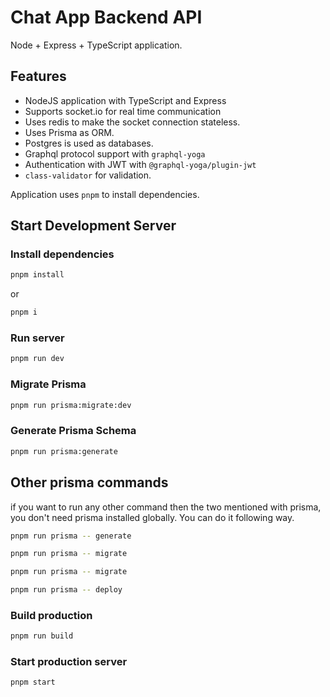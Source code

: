# Chat App Backend API

Node + Express + TypeScript application.

## Features

- NodeJS application with TypeScript and Express
- Supports socket.io for real time communication
- Uses redis to make the socket connection stateless.
- Uses Prisma as ORM.
- Postgres is used as databases.
- Graphql protocol support with `graphql-yoga`
- Authentication with JWT with `@graphql-yoga/plugin-jwt`
- `class-validator` for validation.

Application uses `pnpm` to install dependencies.

## Start Development Server

### Install dependencies

```sh
pnpm install
```

or

```sh
pnpm i
```

### Run server

```sh
pnpm run dev
```

### Migrate Prisma

```sh
pnpm run prisma:migrate:dev
```

### Generate Prisma Schema

```sh
pnpm run prisma:generate
```

## Other prisma commands

if you want to run any other command then the two mentioned with prisma, you don't need prisma installed globally. You can do it following way.

```sh
pnpm run prisma -- generate
```

```sh
pnpm run prisma -- migrate
```

```sh
pnpm run prisma -- migrate
```

```sh
pnpm run prisma -- deploy
```

### Build production

```sh
pnpm run build
```

### Start production server

```sh
pnpm start
```
